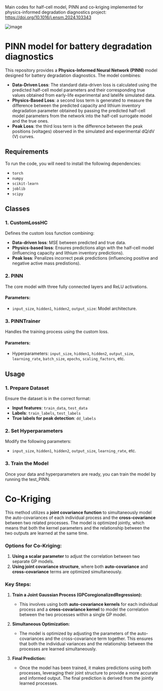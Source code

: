 Main codes for half-cell model, PINN and co-kriging implemented for physics-informed degradation diagnostics project: https://doi.org/10.1016/j.ensm.2024.103343


![image](https://github.com/user-attachments/assets/44d05150-5d04-43ea-9423-c6a1544b2db6)



# PINN model for battery degradation diagnostics

This repository provides a **Physics-Informed Neural Network (PINN)** model designed for battery degradation diagnostics. The model combines:

- **Data-Driven Loss**: The standard data-driven loss is calculated using the predicted half-cell
model parameters and their corresponding true values obtained from early-life experimental and latelife simulated data. 
- **Physics-Based Loss**: a second loss term is generated to measure the difference between the predicted capacity and lithium inventory degradation parameter obtained by passing the predicted half-cell model parameters from the network into the half-cell surrogate model and the true ones. 
- **Peak Loss**: the third loss term is the difference between the peak positions (voltages) observed in the simulated and experimental
dQ/dV (V) curves.

## Requirements

To run the code, you will need to install the following dependencies:

- `torch`
- `numpy`
- `scikit-learn`
- `joblib`
- `scipy`

## Classes

### 1. CustomLossHC
Defines the custom loss function combining:
- **Data-driven loss**: MSE between predicted and true data.
- **Physics-based loss**: Ensures predictions align with the half-cell model (influencing capacity and lithium inventory predictions).
- **Peak loss**: Penalizes incorrect peak predictions (influencing positive and negative active mass predistions).

### 2. PINN
The core model with three fully connected layers and ReLU activations.

#### Parameters:
- `input_size`, `hidden1`, `hidden2`, `output_size`: Model architecture.

### 3. PINNTrainer
Handles the training process using the custom loss.

#### Parameters:
- Hyperparameters: `input_size`, `hidden1`, `hidden2`, `output_size`, `learning_rate`, `batch_size`, `epochs`, `scaling_factors`, etc.

## Usage

### 1. Prepare Dataset
Ensure the dataset is in the correct format:
- **Input features**: `train_data`, `test_data`
- **Labels**: `train_labels`, `test_labels`
- **True labels for peak detection**: `dd_labels`

### 2. Set Hyperparameters
Modify the following parameters:
- `input_size`, `hidden1`, `hidden2`, `output_size`, `learning_rate`, etc.


### 3. Train the Model
Once your data and hyperparameters are ready, you can train the model by running the test_PINN.



# Co-Kriging  
This method utilizes a **joint covariance function** to simultaneously model the auto-covariances of each individual process and the **cross-covariance** between two related processes. The model is optimized jointly, which means that both the kernel parameters and the relationship between the two outputs are learned at the same time.

### Options for Co-Kriging:
1. **Using a scalar parameter** to adjust the correlation between two separate GP models.
2. **Using joint covariance structure**, where both **auto-covariance** and **cross-covariance** terms are optimized simultaneously.

### Key Steps:
1. **Train a Joint Gaussian Process (GPCoregionalizedRegression):** 
   - This involves using both **auto-covariance kernels** for each individual process and a **cross-covariance kernel** to model the correlation between the two processes within a single GP model.
  
2. **Simultaneous Optimization:** 
   - The model is optimized by adjusting the parameters of the auto-covariances and the cross-covariance term together. This ensures that both the individual variances and the relationship between the processes are learned simultaneously.
   
3. **Final Prediction:** 
   - Once the model has been trained, it makes predictions using both processes, leveraging their joint structure to provide a more accurate and informed output. The final prediction is derived from the jointly learned processes.





